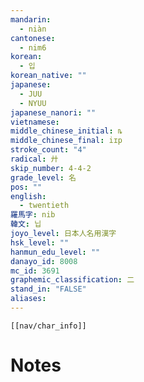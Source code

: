 ```yaml
---
mandarin:
  - niàn
cantonese:
  - nim6
korean:
  - 입
korean_native: ""
japanese:
  - JUU
  - NYUU
japanese_nanori: ""
vietnamese:
middle_chinese_initial: ȵ
middle_chinese_final: iɪp
stroke_count: "4"
radical: 廾
skip_number: 4-4-2
grade_level: 名
pos: ""
english:
  - twentieth
羅馬字: nib
韓文: 닙
joyo_level: 日本人名用漢字
hsk_level: ""
hanmun_edu_level: ""
danayo_id: 8008
mc_id: 3691
graphemic_classification: 二
stand_in: "FALSE"
aliases:
---
```

```meta-bind-embed
[[nav/char_info]]
```

# Notes
